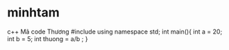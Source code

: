 # minhtam
c++
Mã code Thương
#include <iostream>
using namespace std;
int main(){
int a = 20;
int b = 5;
int thuong = a/b ;
}
